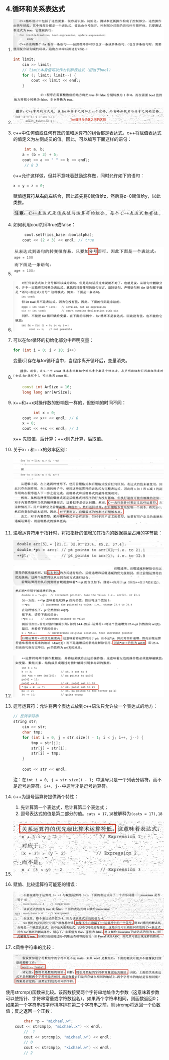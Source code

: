 ## 4.循环和关系表达式

1. ![image-20201121154545767](assets/image-20201121154545767.png)

   ```cpp
   int limit;
       cin >> limit;
       // limit本身值可以作为判断表达式（相当于bool）
       for (; limit; limit--) {
           cout << limit << endl;
       }
   ```

   ![image-20201121174838484](assets/image-20201121174838484.png)

2. ![image-20201121175007572](assets/image-20201121175007572.png)

3. c++中任何值或任何有效的值和运算符的组合都是表达式。c++将赋值表达式的值定义为左侧成员的值。因此，可以编写下面这样的语句：

   ```cpp
   		int a, b;
       a = (b = 3) + 5;
       cout << a << " " << b << endl;
   		// 8 3
   ```

   c++允许这样做，但并不意味着鼓励这样做，同时允许如下的语句：

   ```cpp
   x = y = z = 0;
   ```

   赋值运算符**从右向左**结合，因此首先将0赋值给z，然后将z=0赋值给y，以此类推。

   ![image-20201121180406999](assets/image-20201121180406999.png)

4. 如何利用cout打印true或false：

   ```cpp
   		cout.setf(ios_base::boolalpha);
       cout << (2 < 3) << endl; // true
   ```

5. ![image-20201121180515806](assets/image-20201121180515806.png)

6. ![image-20201121180748691](assets/image-20201121180748691.png)

7. 可以在for循环的初始化部分中声明变量：

   ```cpp
   for (int i = 0; i < 10; i++)
   ```

   变量i只存在与for循环当中，当程序离开循环后，变量消失。

8. ![image-20201121181550213](assets/image-20201121181550213.png)

   ```cpp
       const int ArSize = 16;
       long long arr[ArSize];
   ```

9. x++和++x对操作数的影响是一样的，但影响的时间不同：

   ```cpp
    		int x = 0;
       cout << x++ << endl;	// 0
       x = 0;
       cout << ++x << endl;	// 1
   ```

   x++ 先取值，后计算；++x则先计算，后取值。

10. 关于x++和++x的效率区别：

    ![image-20201121184644442](assets/image-20201121184644442.png)

11. 递增运算符用于指针时，将把指针的值增加其指向的数据类型占用的字节数：

    ![image-20201121184832495](assets/image-20201121184832495.png)

    ![image-20201121185114028](assets/image-20201121185114028.png)![image-20201121185315032](assets/image-20201121185315032.png)

12. ![image-20201121185433790](assets/image-20201121185433790.png)

13. 逗号运算符：允许将两个表达式放到c++语法只允许放一个表达式的地方：

    ```cpp
    // 反转字符串 		
    string str;
        cin >> str;
        char tmp;
        for (int i = 0, j = str.size() - 1; i < j; i++, j--) {
            tmp = str[j];
            str[j] = str[i];
            str[i] = tmp;
        }
    
        cout << str << endl;
    ```

    注：在`int i = 0, j = str.size() - 1; `中逗号只是一个列表分隔符，而不是逗号运算符。`i++, j--`中逗号才是逗号运算符。

14. c++为逗号运算符提供两个特性：

    1. 先计算第一个表达式，后计算第二个表达式；
    2. 逗号表达式的值是第二部分的值。`cats = 17,18`被解释为`(cats = 17),18`

15. ![image-20201121191351779](assets/image-20201121191351779.png)

16. 赋值、比较运算符可能犯的错误：

    ![image-20201121191639744](assets/image-20201121191639744.png)

17. c风格字符串的比较：

    ![image-20201121191923976](assets/image-20201121191923976.png)

使用strcmp()函数来比较。该函数接受两个字符串地址作为参数（这意味着参数可以使指针、字符串常量或字符数组名）。如果两个字符串相同，则函数返回0；如果第一个字符串按字母排序排在第二个字符串之前，则strcmp将返回一个负数值；反之返回一个正数：

```cpp
		char *p = "michael.w";
    cout << strcmp(p, "michael.x") << endl;
		// -1
		cout << strcmp(p, "michael.w") << endl;
		// 0
		cout << strcmp(p, "kichael.w") << endl;
		// 2
```


